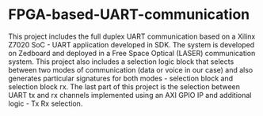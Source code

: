 # FPGA-based-UART-communication
This project includes the full duplex UART communication based on a Xilinx Z7020 SoC - UART application developed in SDK.
The system is developed on Zedboard and deployed in a Free Space Optical (LASER) communication system. 
This project also includes a selection logic block that selects between two modes of communication (data or voice in our case) and also generates particular signatures for both modes - selection block and selection block rx.
The last part of this project is the selection between UART tx and rx channels implemented using an AXI GPIO IP and additional logic - Tx Rx selection.
